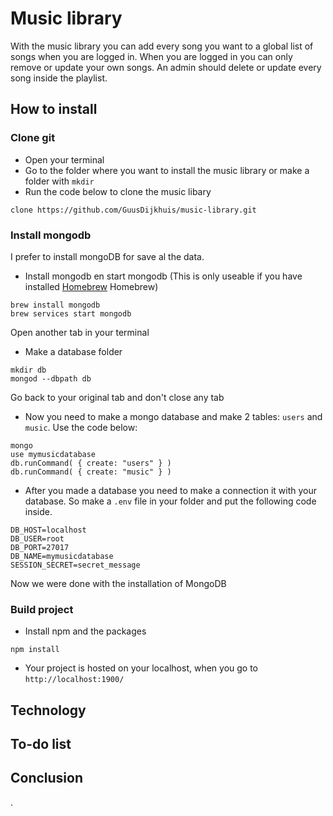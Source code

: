 # Music library
With the music library you can add every song you want to a global list of songs when you are logged in. When you are logged in you can only remove or update your own songs. An admin should delete or update every song inside the playlist.   

## How to install

### Clone git
- Open your terminal
- Go to the folder where you want to install the music library or make a folder with `mkdir`
- Run the code below to clone the music libary
```
clone https://github.com/GuusDijkhuis/music-library.git
```

### Install mongodb
I prefer to install mongoDB for save al the data.

- Install mongodb en start mongodb (This is only useable if you have installed [Homebrew](https://brew.sh/index_nl)
Homebrew)
```
brew install mongodb
brew services start mongodb
```

Open another tab in your terminal

- Make a database folder
```
mkdir db
mongod --dbpath db
```

Go back to your original tab and don't close any tab

- Now you need to make a mongo database and make 2 tables: `users` and `music`. Use the code below:
```
mongo
use mymusicdatabase
db.runCommand( { create: "users" } )
db.runCommand( { create: "music" } )
```

- After you made a database you need to make a connection it with your database. So make a `.env` file in your folder and put the following code inside.
```
DB_HOST=localhost
DB_USER=root
DB_PORT=27017
DB_NAME=mymusicdatabase
SESSION_SECRET=secret_message
```
Now we were done with the installation of MongoDB

### Build project

- Install npm and the packages
```
npm install
```

- Your project is hosted on your localhost, when you go to `http://localhost:1900/`

## Technology

## To-do list

## Conclusion













































.
